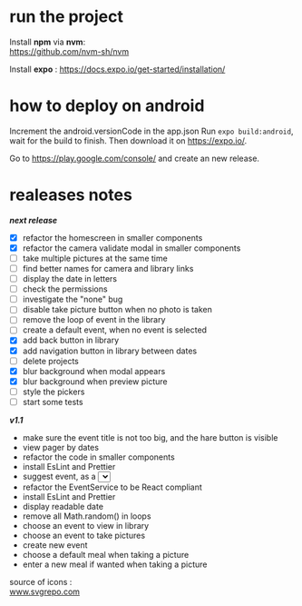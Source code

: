 # run the project

Install **npm** via **nvm**:  
https://github.com/nvm-sh/nvm

Install **expo** : https://docs.expo.io/get-started/installation/

# how to deploy on android

Increment the android.versionCode in the app.json
Run `expo build:android`, wait for the build to finish. Then download it on https://expo.io/.

Go to https://play.google.com/console/ and create an new release.

# realeases notes

**_next release_**

- [x] refactor the homescreen in smaller components
- [x] refactor the camera validate modal in smaller components
- [ ] take multiple pictures at the same time
- [ ] find better names for camera and library links
- [ ] display the date in letters
- [ ] check the permissions
- [ ] investigate the "none" bug
- [ ] disable take picture button when no photo is taken
- [ ] remove the loop of event in the library
- [ ] create a default event, when no event is selected
- [x] add back button in library
- [x] add navigation button in library between dates
- [ ] delete projects
- [x] blur background when modal appears
- [x] blur background when preview picture
- [ ] style the pickers
- [ ] start some tests

**_v1.1_**

- make sure the event title is not too big, and the hare button is visible
- view pager by dates
- refactor the code in smaller components
- install EsLint and Prettier
- suggest event, as a <select></select>
- refactor the EventService to be React compliant
- install EsLint and Prettier
- display readable date
- remove all Math.random() in loops
- choose an event to view in library
- choose an event to take pictures
- create new event
- choose a default meal when taking a picture
- enter a new meal if wanted when taking a picture

source of icons :  
www.svgrepo.com
